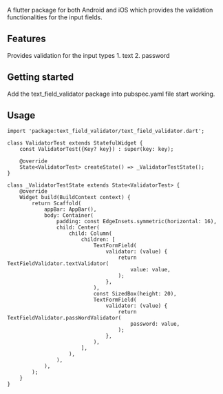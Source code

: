 <!--
This README describes the package. If you publish this package to pub.dev,
this README's contents appear on the landing page for your package.

For information about how to write a good package README, see the guide for
[writing package pages](https://dart.dev/guides/libraries/writing-package-pages).

For general information about developing packages, see the Dart guide for
[creating packages](https://dart.dev/guides/libraries/create-library-packages)
and the Flutter guide for
[developing packages and plugins](https://flutter.dev/developing-packages).
-->

A flutter package for both Android and iOS which provides the validation functionalities for the input fields.

## Features

Provides validation for the input types 
    1. text
    2. password

## Getting started

Add the text_field_validator package into pubspec.yaml file start working.

## Usage

```import 'package:flutter/material.dart';
import 'package:text_field_validator/text_field_validator.dart';

class ValidatorTest extends StatefulWidget {
    const ValidatorTest({Key? key}) : super(key: key);

    @override
    State<ValidatorTest> createState() => _ValidatorTestState();
}

class _ValidatorTestState extends State<ValidatorTest> {
    @override
    Widget build(BuildContext context) {
        return Scaffold(
            appBar: AppBar(),
            body: Container(
                padding: const EdgeInsets.symmetric(horizontal: 16),
                child: Center(
                    child: Column(
                        children: [
                            TextFormField(
                                validator: (value) {
                                    return TextFieldValidator.textValidator(
                                        value: value,
                                    );
                                },
                            ),
                            const SizedBox(height: 20),
                            TextFormField(
                                validator: (value) {
                                    return TextFieldValidator.passWordValidator(
                                        password: value,
                                    );
                                },
                            ),
                        ],
                    ),
                ),
            ),
        );
    }
}
```

